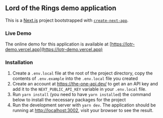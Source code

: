 ## Lord of the Rings demo application

This is a [Next.js](https://nextjs.org/) project bootstrapped with [`create-next-app`](https://github.com/vercel/next.js/tree/canary/packages/create-next-app).

### Live Demo

The online demo for this application is available at [https://lotr-demo.vercel.app](https://lotr-demo.vercel.app)

### Installation

1. Create a `.env.local` file at the root of the project directory, copy the contents of `.env.example` into the `.env.local` file you created
2. Create an account at https://the-one-api.dev/ to get an an API key and add it to the `NEXT_PUBLIC_API_KEY` variable in your `.env.local` file.
3. Run `yarn install` (you need to have `yarn installed`) the command below to install the necessary packages for the project
4. Run the development server with `yarn dev`. The application should be running at [http://localhost:3002](http://localhost:3002), visit your browser to see the result.
